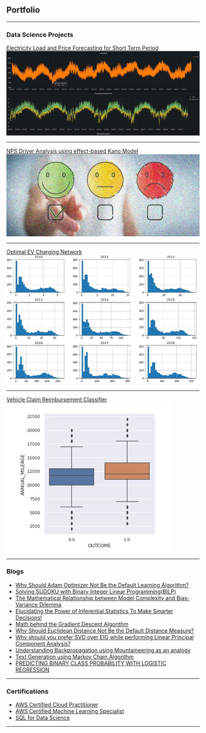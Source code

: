 ## Portfolio

---

### Data Science Projects 

[Electricity Load and Price Forecasting for Short Term Period](/sample_page)
<img src="images/pf.JPG?raw=true"/>

---
[NPS Driver Analysis using effect-based Kano Model](/nps_page)
<img src="images/nps_main.JPG?raw=true"/>

---
[Optimal EV Charging Network](http://example.com/)
<img src="images/ev.JPG?raw=true"/>

---
[Vehicle Claim Reimbursement Classifier](http://example.com/)
<img src="images/reimbursed.JPG?raw=true"/>

---

### Blogs

- [Why Should Adam Optimizer Not Be the Default Learning Algorithm?](https://pub.towardsai.net/why-adam-optimizer-should-not-be-the-default-learning-algorithm-a2b8d019eaa0)
- [Solving SUDOKU with Binary Integer Linear Programming(BILP)](https://pub.towardsai.net/solving-sudoku-with-binary-integer-linear-programming-bilp-b30c194a9266)
- [The Mathematical Relationship between Model Complexity and Bias-Variance Dilemma](https://pub.towardsai.net/the-mathematical-relationship-between-model-complexity-and-bias-variance-dilemma-c2c713dbe495)
- [Elucidating the Power of Inferential Statistics To Make Smarter Decisions!](https://pub.towardsai.net/elucidating-the-power-of-inferential-statistics-to-make-smarter-decisions-6e8d4b0643ef)
- [Math behind the Gradient Descent Algorithm](https://harjot-dadhwal.medium.com/math-behind-the-gradient-descent-algorithm-8d6137d92e9)
- [Why Should Euclidean Distance Not Be the Default Distance Measure?](https://pub.towardsai.net/why-should-euclidean-distance-not-be-the-default-distance-measure-e55d72bd16e2)
- [Why should you prefer SVD over EIG while performing Linear Principal Component Analysis?](https://harjot-dadhwal.medium.com/why-should-you-prefer-svd-over-eig-while-performing-linear-principal-component-analysis-36a84db3ba4b)
- [Understanding Backpropagation using Mountaineering as an analogy](https://harjot-dadhwal.medium.com/understanding-backpropagation-using-mountaineering-as-an-analogy-5a295c6e468e)
- [Text Generation using Markov Chain Algorithm](https://harjot-dadhwal.medium.com/text-generation-using-markov-chain-algorithm-ec99ee8561d1)
- [PREDICTING BINARY CLASS PROBABILITY WITH LOGISTIC REGRESSION](https://harjot-dadhwal.medium.com/predicting-binary-class-probability-with-logistic-regression-34dc6ba3ed8a)


---
### Certifications
- [AWS Certified Cloud Practitioner](https://www.credly.com/badges/a0bb3fcf-362f-4c81-b0b7-b5162f7ca204/public_url)
- [AWS Certified Machine Learning Specialist](https://www.credly.com/badges/a0bb3fcf-362f-4c81-b0b7-b5162f7ca204/public_url)
- [SQL for Data Science](https://www.coursera.org/account/accomplishments/verify/R8YFXLFH74GJ)


---
